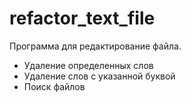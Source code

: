 # refactor_text_file

Программа для редактирование файла. 
- Удаление определенных слов
- Удаление слов с указанной буквой
- Поиск файлов

